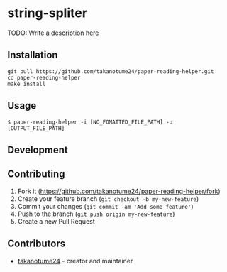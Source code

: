 # string-spliter

TODO: Write a description here

## Installation

```
git pull https://github.com/takanotume24/paper-reading-helper.git
cd paper-reading-helper
make install
```

## Usage
```
$ paper-reading-helper -i [NO_FOMATTED_FILE_PATH] -o [OUTPUT_FILE_PATH]
```
## Development


## Contributing

1. Fork it (<https://github.com/takanotume24/paper-reading-helper/fork>)
2. Create your feature branch (`git checkout -b my-new-feature`)
3. Commit your changes (`git commit -am 'Add some feature'`)
4. Push to the branch (`git push origin my-new-feature`)
5. Create a new Pull Request

## Contributors

- [takanotume24](https://github.com/takanotume24) - creator and maintainer
